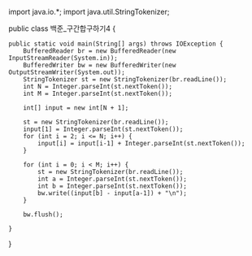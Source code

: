 import java.io.*;
import java.util.StringTokenizer;

public class 백준_구간합구하기4 {

    public static void main(String[] args) throws IOException {
        BufferedReader br = new BufferedReader(new InputStreamReader(System.in));
        BufferedWriter bw = new BufferedWriter(new OutputStreamWriter(System.out));
        StringTokenizer st = new StringTokenizer(br.readLine());
        int N = Integer.parseInt(st.nextToken());
        int M = Integer.parseInt(st.nextToken());

        int[] input = new int[N + 1];

        st = new StringTokenizer(br.readLine());
        input[1] = Integer.parseInt(st.nextToken());
        for (int i = 2; i <= N; i++) {
            input[i] = input[i-1] + Integer.parseInt(st.nextToken());
        }

        for (int i = 0; i < M; i++) {
            st = new StringTokenizer(br.readLine());
            int a = Integer.parseInt(st.nextToken());
            int b = Integer.parseInt(st.nextToken());
            bw.write((input[b] - input[a-1]) + "\n");
        }

        bw.flush();

    }

}